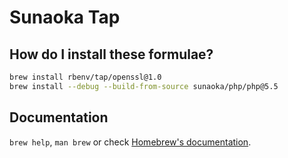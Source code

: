 # Sunaoka Tap

## How do I install these formulae?

```bash
brew install rbenv/tap/openssl@1.0
brew install --debug --build-from-source sunaoka/php/php@5.5
```

## Documentation

`brew help`, `man brew` or check [Homebrew's documentation](https://docs.brew.sh).
